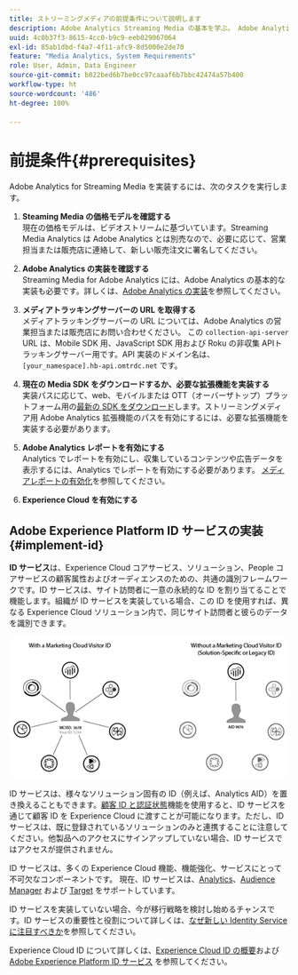 ```yaml
---
title: ストリーミングメディアの前提条件について説明します
description: Adobe Analytics Streaming Media の基本を学ぶ。 Adobe Analytics for Streaming Media の実装に必要な事項について説明します。
uuid: 4c0b37f3-8615-4cc0-b9c9-eeb029067064
exl-id: 85ab1dbd-f4a7-4f11-afc9-8d5000e2de70
feature: "Media Analytics, System Requirements"
role: User, Admin, Data Engineer
source-git-commit: b022bed6b7be0cc97caaaf6b7bbc42474a57b400
workflow-type: ht
source-wordcount: '486'
ht-degree: 100%

---
```


# 前提条件{#prerequisites}

Adobe Analytics for Streaming Media を実装するには、次のタスクを実行します。

1. **Steaming Media の価格モデルを確認する**<br>
現在の価格モデルは、ビデオストリームに基づいています。Streaming Media Analytics は Adobe Analytics とは別売なので、必要に応じて、営業担当または販売店に連絡して、新しい販売注文に署名してください。

1. **Adobe Analytics の実装を確認する**<br> Streaming Media for Adobe Analytics には、Adobe Analytics の基本的な実装も必要です。詳しくは、[Adobe Analytics の実装](https://experienceleague.adobe.com/docs/analytics/implementation/home.html?lang=ja)を参照してください。

1. **メディアトラッキングサーバーの URL を取得する**<br> メディアトラッキングサーバーの URL については、Adobe Analytics の営業担当または販売店にお問い合わせください。 この 
`collection-api-server` URL は、Mobile SDK 用、JavaScript SDK 用および Roku の非収集 APIトラッキングサーバー用です。API 実装のドメイン名は、`[your_namespace].hb-api.omtrdc.net` です。

1. **現在の Media SDK をダウンロードするか、必要な拡張機能を実装する**<br> 実装パスに応じて、web、モバイルまたは OTT（オーバーザトップ）プラットフォーム用の[最新の SDK をダウンロード](download-sdks.md)します。ストリーミングメディア用 Adobe Analytics 拡張機能のパスを有効にするには、必要な拡張機能を実装する必要があります。

1. **Adobe Analytics レポートを有効にする**<br> Analytics でレポートを有効にし、収集しているコンテンツや広告データを表示するには、Analytics でレポートを有効にする必要があります。 [メディアレポートの有効化](/help/reporting/media-reports-enable.md)を参照してください。

1. **Experience Cloud を有効にする**<br>


## Adobe Experience Platform ID サービスの実装 {#implement-id}

**ID サービス**&#x200B;は、Experience Cloud コアサービス、ソリューション、People コアサービスの顧客属性およびオーディエンスのための、共通の識別フレームワークです。ID サービスは、サイト訪問者に一意の永続的な ID を割り当てることで機能します。組織が ID サービスを実装している場合、この ID を使用すれば、異なる Experience Cloud ソリューション内で、同じサイト訪問者と彼らのデータを識別できます。

![ID サービスのグラフィック](assets/mc_id_service_graphic.png)

ID サービスは、様々なソリューション固有の ID（例えば、Analytics AID）を置き換えることもできます。[顧客 ID と認証状態](https://experienceleague.adobe.com/docs/id-service/using/reference/authenticated-state.html?lang=ja)機能を使用すると、ID サービスを通じて顧客 ID を Experience Cloud に渡すことが可能になります。ただし、ID サービスは、既に登録されているソリューションのみと連携することに注意してください。他製品へのアクセスにサインアップしていない場合、ID サービスではアクセスが提供されません。

ID サービスは、多くの Experience Cloud 機能、機能強化、サービスにとって不可欠なコンポーネントです。 現在、ID サービスは、[Analytics](https://www.adobe.com/jp/marketing-cloud/web-analytics.html)、[Audience Manager](https://www.adobe.com/jp/marketing-cloud/data-management-platform.html) および [Target](https://www.adobe.com/jp/marketing-cloud/testing-targeting.html) をサポートしています。

ID サービスを実装していない場合、今が移行戦略を検討し始めるチャンスです。ID サービスの重要性と役割について詳しくは、[なぜ新しい Identity Service に注目すべきか](https://theblog.adobe.com/why-new-adobe-marketing-cloud-id-service-should-be-on-your-radar/)を参照してください。

Experience Cloud ID について詳しくは、[Experience Cloud ID の概要](https://experienceleague.adobe.com/docs/id-service/using/intro/overview.html?lang=ja)および [Adobe Experience Platform ID サービス](https://experienceleague.adobe.com/docs/id-service/using/home.html?lang=ja) を参照してください。
